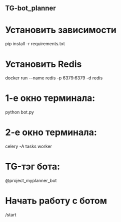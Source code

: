 ## TG-bot_planner
# Установить зависимости
pip install -r requirements.txt

# Установить Redis
docker run --name redis -p 6379:6379 -d redis

# 1-е окно терминала:
python bot.py

# 2-е окно терминала:
celery -A tasks worker

# TG-тэг бота:
@project_myplanner_bot

# Начать работу с ботом 
/start

